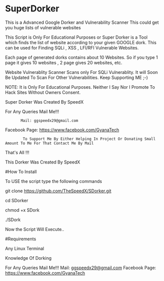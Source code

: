 # SuperDorker
This is a Advanced Google Dorker and Vulnerability Scanner
This could get you huge lists of vulnerable websites

This Script is Only For Educational Purposes or Super Dorker is a Tool which finds the list of website according to your given GOOGLE dork. This can be used for Finding SQLi , XSS , LFI/RFI Vulnerable Websites.

 Each page of generated dorks contains about 10 Websites. So if you type 1 page it gives 10 websites , 2 page gives 20 websites, etc.

 Website Vulnerablity Scanner Scans only For SQLi Vulnerablity. It will Soon Be Updated To Scan For Other Vulnerabilities. Keep Supporting ME ;-)

 NOTE: It is Only For Educational Purposes. Neither I Say Nor I Promote To Hack Sites Without Owners Consent.

 Super Dorker Was Created By SpeedX
 
 For Any Queries Mail Me!!!
 
           Mail: ggspeedx29@gmail.com
           
  Facebook Page: https://www.facebook.com/GyanaTech
  
            To Support Me By Either Helping In Project Or Donating Small Amount To Me For That Contact Me By Mail
 That's All !!!

 This Dorker Was Created By SpeedX


#How To Install

To USE the script type the following commands

git clone https://github.com/TheSpeedX/SDorker.git

cd SDorker

chmod +x SDork

./SDork


Now the Script Will Execute..

#Requirements

Any Linux Terminal

Knowledge Of Dorking


 For Any Queries Mail Me!!!
           Mail: ggspeedx29@gmail.com
  Facebook Page: https://www.facebook.com/GyanaTech

